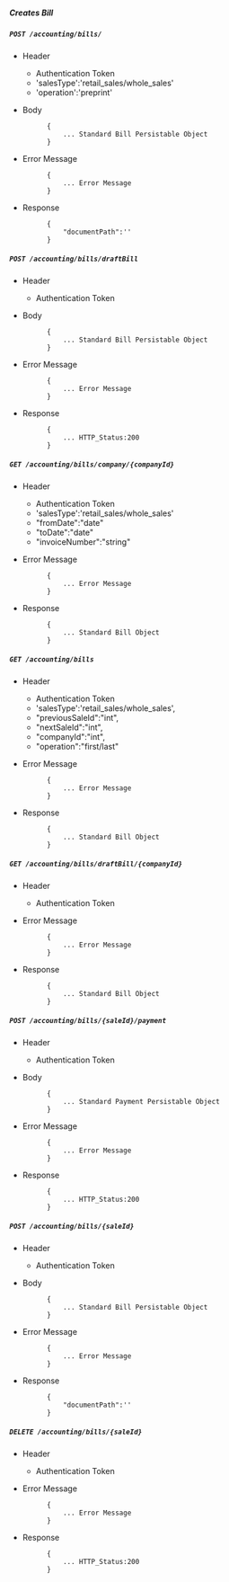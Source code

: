 ##### Creates Bill

##### `POST /accounting/bills/`
+ Header
	- Authentication Token
	- 'salesType':'retail_sales/whole_sales'
	- 'operation':'preprint'
+ Body

            {
                ... Standard Bill Persistable Object
            }

+ Error Message

			{
				... Error Message
			}            
+ Response

            {
                "documentPath":''
            }

##### `POST /accounting/bills/draftBill`
+ Header
	- Authentication Token
+ Body

            {
                ... Standard Bill Persistable Object
            }

+ Error Message

			{
				... Error Message
			}            
+ Response

            {
                ... HTTP_Status:200
            }
			
##### `GET /accounting/bills/company/{companyId}`
+ Header
	- Authentication Token
	- 'salesType':'retail_sales/whole_sales'
	- "fromDate":"date"
	- "toDate":"date"
	- "invoiceNumber":"string"
+ Error Message

			{
				... Error Message
			}            
+ Response

            {
                ... Standard Bill Object
            }
			
##### `GET /accounting/bills`
+ Header
	- Authentication Token
	- 'salesType':'retail_sales/whole_sales',
	- "previousSaleId":"int",
	- "nextSaleId":"int",
	- "companyId":"int",
	- "operation":"first/last"
+ Error Message

			{
				... Error Message
			}            
+ Response

            {
                ... Standard Bill Object
            }
			
##### `GET /accounting/bills/draftBill/{companyId}`
+ Header
	- Authentication Token
+ Error Message

			{
				... Error Message
			}            
+ Response

            {
                ... Standard Bill Object
            }
			
##### `POST /accounting/bills/{saleId}/payment`
+ Header
	- Authentication Token
+ Body

            {
                ... Standard Payment Persistable Object
            }

+ Error Message

			{
				... Error Message
			}            
+ Response

            {
                ... HTTP_Status:200
            }
			
##### `POST /accounting/bills/{saleId}`
+ Header
	- Authentication Token
+ Body

            {
                ... Standard Bill Persistable Object
            }

+ Error Message

			{
				... Error Message
			}            
+ Response

            {
                "documentPath":''
            }
			
##### `DELETE /accounting/bills/{saleId}`
+ Header
	- Authentication Token

+ Error Message

			{
				... Error Message
			}            
+ Response

            {
                ... HTTP_Status:200
            }
			
